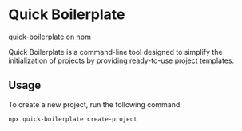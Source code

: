 # Quick Boilerplate

[quick-boilerplate on npm](https://www.npmjs.com/package/quick-boilerplate)

Quick Boilerplate is a command-line tool designed to simplify the initialization of projects by providing ready-to-use project templates.


## Usage

To create a new project, run the following command:

```bash
npx quick-boilerplate create-project
```
